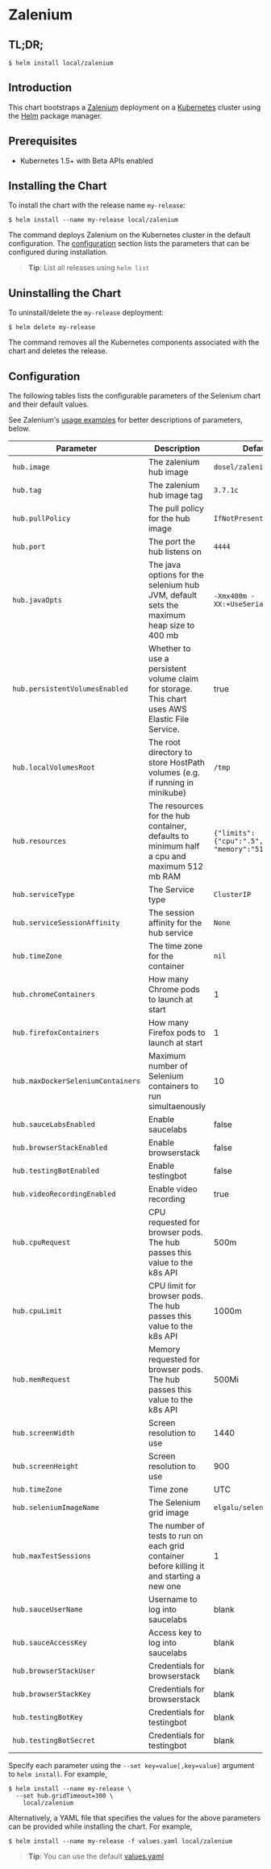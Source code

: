 # Zalenium

## TL;DR;

```console
$ helm install local/zalenium
```

## Introduction

This chart bootstraps a [Zalenium](https://github.com/zalando/zalenium) deployment on a [Kubernetes](http://kubernetes.io) cluster using the [Helm](https://helm.sh) package manager.

## Prerequisites

- Kubernetes 1.5+ with Beta APIs enabled

## Installing the Chart

To install the chart with the release name `my-release`:

```console
$ helm install --name my-release local/zalenium
```

The command deploys Zalenium on the Kubernetes cluster in the default configuration. The [configuration](#configuration) section lists the parameters that can be configured during installation.

> **Tip**: List all releases using `helm list`

## Uninstalling the Chart

To uninstall/delete the `my-release` deployment:

```console
$ helm delete my-release
```

The command removes all the Kubernetes components associated with the chart and deletes the release.

## Configuration

The following tables lists the configurable parameters of the Selenium chart and their default values.

See Zalenium's [usage examples](https://github.com/zalando/zalenium/blob/master/docs/usage_examples.md) for better descriptions of parameters, below.

| Parameter | Description | Default |
| --------- | ----------- | ------- |
| `hub.image` | The zalenium hub image | `dosel/zalenium` |
| `hub.tag` | The zalenium hub image tag | `3.7.1c` |
| `hub.pullPolicy` | The pull policy for the hub image | `IfNotPresent` |
| `hub.port` | The port the hub listens on | `4444` |
| `hub.javaOpts` | The java options for the selenium hub JVM, default sets the maximum heap size to 400 mb | `-Xmx400m -XX:+UseSerialGC` |
| `hub.persistentVolumesEnabled` | Whether to use a persistent volume claim for storage.  This chart uses AWS Elastic File Service. | true |
| `hub.localVolumesRoot` | The root directory to store HostPath volumes (e.g. if running in minikube) | `/tmp` |
| `hub.resources` | The resources for the hub container, defaults to minimum half a cpu and maximum 512 mb RAM | `{"limits":{"cpu":".5", "memory":"512Mi"}}` |
| `hub.serviceType` | The Service type | `ClusterIP` |
| `hub.serviceSessionAffinity` | The session affinity for the hub service| `None` |
| `hub.timeZone` | The time zone for the container | `nil` |
| `hub.chromeContainers` | How many Chrome pods to launch at start | 1 |
| `hub.firefoxContainers` | How many Firefox pods to launch at start | 1 |
| `hub.maxDockerSeleniumContainers` | Maximum number of Selenium containers to run simultaenously | 10 |
| `hub.sauceLabsEnabled` | Enable saucelabs | false |
| `hub.browserStackEnabled` | Enable browserstack | false |
| `hub.testingBotEnabled` | Enable testingbot | false |
| `hub.videoRecordingEnabled` | Enable video recording | true |
| `hub.cpuRequest` | CPU requested for browser pods.  The hub passes this value to the k8s API | 500m |
| `hub.cpuLimit` | CPU limit for browser pods.  The hub passes this value to the k8s API | 1000m |
| `hub.memRequest` | Memory requested for browser pods.  The hub passes this value to the k8s API | 500Mi |
| `hub.screenWidth` | Screen resolution to use | 1440 |
| `hub.screenHeight` | Screen resolution to use | 900 |
| `hub.timeZone` | Time zone | UTC |
| `hub.seleniumImageName` | The Selenium grid image | `elgalu/selenium:3.7.1` |
| `hub.maxTestSessions` | The number of tests to run on each grid container before killing it and starting a new one | 1 |
| `hub.sauceUserName` | Username to log into saucelabs | blank |
| `hub.sauceAccessKey` | Access key to log into saucelabs | blank |
| `hub.browserStackUser` | Credentials for browserstack | blank |
| `hub.browserStackKey` | Credentials for browserstack | blank |
| `hub.testingBotKey` | Credentials for testingbot | blank | 
| `hub.testingBotSecret` | Credentials for testingbot | blank | 

Specify each parameter using the `--set key=value[,key=value]` argument to `helm install`. For example,

```console
$ helm install --name my-release \
  --set hub.gridTimeout=300 \
    local/zalenium
```

Alternatively, a YAML file that specifies the values for the above parameters can be provided while installing the chart. For example,

```console
$ helm install --name my-release -f values.yaml local/zalenium
```

> **Tip**: You can use the default [values.yaml](values.yaml)
